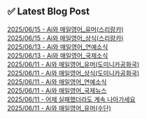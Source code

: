 
## ✅ Latest Blog Post
 
[2025/06/15 - Ai와 매일영어_유머(스리랑카)](https://3hongstore.tistory.com/331) <br/>
[2025/06/15 - Ai와 매일영어_상식(스리랑카)](https://3hongstore.tistory.com/330) <br/>
[2025/06/13 - Ai와 매일영어_연예소식](https://3hongstore.tistory.com/329) <br/>
[2025/06/13 - Ai와 매일영어_국제소식](https://3hongstore.tistory.com/328) <br/>
[2025/06/11 - Ai와 매일영어_유머(도미니카공화국)](https://3hongstore.tistory.com/327) <br/>
[2025/06/11 - Ai와 매일영어_상식(도미니카공화국)](https://3hongstore.tistory.com/326) <br/>
[2025/06/11 - Ai와 매일영어_연예소식](https://3hongstore.tistory.com/325) <br/>
[2025/06/11 - Ai와 매일영어_국제뉴스](https://3hongstore.tistory.com/324) <br/>
[2025/06/11 - 어제 실패했더라도 계속 나아가세요](https://3hongstore.tistory.com/323) <br/>
[2025/06/11 - Ai와 매일영어_유머(수단)](https://3hongstore.tistory.com/322) <br/>
